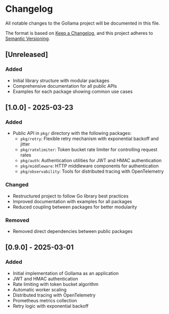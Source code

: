 # Changelog

All notable changes to the Gollama project will be documented in this file.

The format is based on [Keep a Changelog](https://keepachangelog.com/en/1.0.0/),
and this project adheres to [Semantic Versioning](https://semver.org/spec/v2.0.0.html).

## [Unreleased]

### Added
- Initial library structure with modular packages
- Comprehensive documentation for all public APIs
- Examples for each package showing common use cases

## [1.0.0] - 2025-03-23

### Added
- Public API in `pkg/` directory with the following packages:
  - `pkg/retry`: Flexible retry mechanism with exponential backoff and jitter
  - `pkg/ratelimiter`: Token bucket rate limiter for controlling request rates
  - `pkg/auth`: Authentication utilities for JWT and HMAC authentication
  - `pkg/middleware`: HTTP middleware components for authentication
  - `pkg/observability`: Tools for distributed tracing with OpenTelemetry

### Changed
- Restructured project to follow Go library best practices
- Improved documentation with examples for all packages
- Reduced coupling between packages for better modularity

### Removed
- Removed direct dependencies between public packages

## [0.9.0] - 2025-03-01

### Added
- Initial implementation of Gollama as an application
- JWT and HMAC authentication
- Rate limiting with token bucket algorithm
- Automatic worker scaling
- Distributed tracing with OpenTelemetry
- Prometheus metrics collection
- Retry logic with exponential backoff
